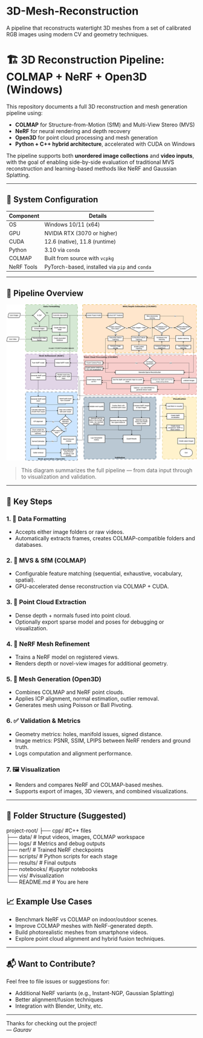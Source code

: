 # 3D-Mesh-Reconstruction
A pipeline that reconstructs watertight 3D meshes from a set of calibrated RGB images using modern CV and geometry techniques.
# 🏗️ 3D Reconstruction Pipeline: COLMAP + NeRF + Open3D (Windows)

This repository documents a full 3D reconstruction and mesh generation pipeline using:

- **COLMAP** for Structure-from-Motion (SfM) and Multi-View Stereo (MVS)
- **NeRF** for neural rendering and depth recovery
- **Open3D** for point cloud processing and mesh generation
- **Python + C++ hybrid architecture**, accelerated with CUDA on Windows

The pipeline supports both **unordered image collections** and **video inputs**, with the goal of enabling side-by-side evaluation of traditional MVS reconstruction and learning-based methods like NeRF and Gaussian Splatting.

---

## 📌 System Configuration

| Component  | Details                      |
| ---------- | ---------------------------- |
| OS         | Windows 10/11 (x64)          |
| GPU        | NVIDIA RTX (3070 or higher)  |
| CUDA       | 12.6 (native), 11.8 (runtime)|
| Python     | 3.10 via `conda`             |
| COLMAP     | Built from source with `vcpkg` |
| NeRF Tools | PyTorch-based, installed via `pip` and `conda` |

---

## 🔄 Pipeline Overview

![Mesh Reconstruction Flow Diagram](./docs/Mesh%20Reconstruction%20flow.png)

> This diagram summarizes the full pipeline — from data input through to visualization and validation.

---

## 🔧 Key Steps

### 1. 📂 **Data Formatting**
- Accepts either image folders or raw videos.
- Automatically extracts frames, creates COLMAP-compatible folders and databases.

### 2. 🧠 **MVS & SfM (COLMAP)**
- Configurable feature matching (sequential, exhaustive, vocabulary, spatial).
- GPU-accelerated dense reconstruction via COLMAP + CUDA.

### 3. 📐 **Point Cloud Extraction**
- Dense depth + normals fused into point cloud.
- Optionally export sparse model and poses for debugging or visualization.

### 4. 🧵 **NeRF Mesh Refinement**
- Trains a NeRF model on registered views.
- Renders depth or novel-view images for additional geometry.

### 5. 🧊 **Mesh Generation (Open3D)**
- Combines COLMAP and NeRF point clouds.
- Applies ICP alignment, normal estimation, outlier removal.
- Generates mesh using Poisson or Ball Pivoting.

### 6. ✅ **Validation & Metrics**
- Geometry metrics: holes, manifold issues, signed distance.
- Image metrics: PSNR, SSIM, LPIPS between NeRF renders and ground truth.
- Logs computation and alignment performance.

### 7. 🖼️ **Visualization**
- Renders and compares NeRF and COLMAP-based meshes.
- Supports export of images, 3D viewers, and combined visualizations.

---

## 📁 Folder Structure (Suggested)
project-root/
 ├── cpp/ #C++ files  
 ├── data/ # Input videos, images, COLMAP workspace  
 ├── logs/ # Metrics and debug outputs  
 ├── nerf/ # Trained NeRF checkpoints  
 ├── scripts/ # Python scripts for each stage  
 ├── results/ # Final outputs  
 ├── notebooks/ #jupytor notebooks   
 ├── vis/ #visualization  
 └── README.md # You are here  

## 📈 Example Use Cases

- Benchmark NeRF vs COLMAP on indoor/outdoor scenes.
- Improve COLMAP meshes with NeRF-generated depth.
- Build photorealistic meshes from smartphone videos.
- Explore point cloud alignment and hybrid fusion techniques.

---

## 📬 Want to Contribute?

Feel free to file issues or suggestions for:
- Additional NeRF variants (e.g., Instant-NGP, Gaussian Splatting)
- Better alignment/fusion techniques
- Integration with Blender, Unity, etc.

---

Thanks for checking out the project!  
— _Gaurav_
